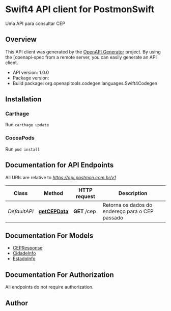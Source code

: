 # Swift4 API client for PostmonSwift

Uma API para consultar CEP

## Overview
This API client was generated by the [OpenAPI Generator](https://openapi-generator.tech) project.  By using the [openapi-spec from a remote server, you can easily generate an API client.

- API version: 1.0.0
- Package version: 
- Build package: org.openapitools.codegen.languages.Swift4Codegen

## Installation

### Carthage

Run `carthage update`

### CocoaPods

Run `pod install`

## Documentation for API Endpoints

All URIs are relative to *https://api.postmon.com.br/v1*

Class | Method | HTTP request | Description
------------ | ------------- | ------------- | -------------
*DefaultAPI* | [**getCEPData**](docs/DefaultAPI.md#getcepdata) | **GET** /cep | Retorna os dados do endereço para o CEP passado


## Documentation For Models

 - [CEPResponse](docs/CEPResponse.md)
 - [CidadeInfo](docs/CidadeInfo.md)
 - [EstadoInfo](docs/EstadoInfo.md)


## Documentation For Authorization

 All endpoints do not require authorization.


## Author




